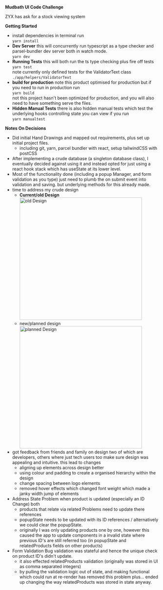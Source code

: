 **Mudbath UI Code Challenge**


ZYX has ask for a stock viewing system

**Getting Started**

* install dependencies in terminal run<br/>```yarn install```
* **Dev Server**
  this will concurrently run typescript as a type checker and parsel-bundler dev server both in watch mode.<br/>```yarn dev```
* **Running Tests**
  this will both run the ts type checking plus fire off tests<br/>```yarn test```<br/>
  note currently only defined tests for the ValidatorText class `./app/helpers/ValidatorText`
* **build for production**
  note this product optimised for production but if you need to run in production run<br/>```yarn build```<br/> 
  not this project hasn't been optimized for production, and you will also need to have something serve the files.
* **Hidden Manual Tests**
  there is also hidden manual tests which test the underlying hooks controlling state you can view if you run<br/> ```yarn manualtest```

**Notes On Decisions**

* Did initial Hand Drawings and mapped out requirements, plus set up initial project files.
  * including git, yarn, parcel bundler with react, setup tailwindCSS with postCSS
* After implementing a crude database (a singleton database class), I eventually decided against using it and instead opted for just using a react hook stack which has useState at its lower level.
* Most of the functionality done (including a popup Manager, and form validation as you type) just need to plumb the on submit event into validation and saving. but underlying methods for this already made.
* time to address my crude design
  * **Current/old Design**<br/><img src="readmefiles/olddesign.gif" alt="old Design" width="400"/>
  * new/planned design<br/><img src="readmefiles/planneddesign.gif" alt="planned Design" width="400"/>
* got feedback from friends and family on design two of which are developers, others where just tech users too make sure design was appealing and intuitive. this lead to changes
  * aligning up elements across design better
  * using colour and padding to create a organised hierarchy within the design
  * change spacing between logo elements
  * removed hover effects which changed font weight which made a janky width jump of elements
* Address State Problem
  when product is updated (especially an ID Change) both
    * products that relate via related Problems need to update there references
    * popupState needs to be updated with its ID references / alternatively we could clear the popupState.
  * originally I was only updating products one by one, however this caused the app to update components in a invalid state where previous ID's are still referred too (in popupState and relatedProducts fields on other products)
* Form Validation Bug
  validation was stateful and hence the unique check on product ID's didn't update.
  * it also effected relatedProducts validation (originally was stored in UI as comma separated integers)
  * by pulling the validation logic out of state, and making functional which could run at re-render has removed this problem plus... ended up changing the way relatedProducts was stored in state anyway.


